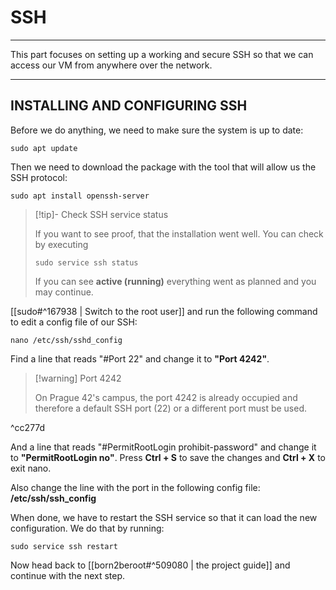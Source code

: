 # SSH
***
This part focuses on setting up a working and secure SSH so that we can access our VM from anywhere over the network.
***
## INSTALLING AND CONFIGURING SSH
Before we do anything, we need to make sure the system is up to date:
```
sudo apt update
```
Then we need to download the package with the tool that will allow us the SSH protocol:
```
sudo apt install openssh-server
```
> [!tip]- Check SSH service status
> 
> If you want to see proof, that the installation went well. You can check by executing
> ```
> sudo service ssh status
> ```
> If you can see **active (running)** everything went as planned and you may continue.

[[sudo#^167938 | Switch to the root user]] and run the following command to edit a config file of our SSH:
```
nano /etc/ssh/sshd_config
```
Find a line that reads "#Port 22" and change it to **"Port 4242"**.

> [!warning] Port 4242
> 
> On Prague 42's campus, the port 4242 is already occupied and therefore a default SSH port (22) or a different port must be used.

^cc277d

And a line that reads "#PermitRootLogin prohibit-password" and change it to **"PermitRootLogin no"**. Press **Ctrl + S** to save the changes and **Ctrl + X** to exit nano.

Also change the line with the port in the following config file: **/etc/ssh/ssh_config**

When done, we have to restart the SSH service so that it can load the new configuration. We do that by running:
```
sudo service ssh restart
```

Now head back to [[born2beroot#^509080 | the project guide]] and continue with the next step.

